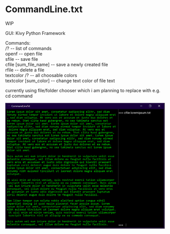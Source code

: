 # CommandLine.txt
WIP

GUI: Kivy Python Framework

Commands:  
/? -- list of commands  
openf -- open file  
sfile -- save file  
cfile [sum_file_name] -- save a newly created file  
rfile -- delete a file  
textcolor /? -- all choosable colors  
textcolor [sum_color] -- change text color of file text 

currently using file/folder chooser which i am planning to replace with e.g. cd command  
  
 ![](https://github.com/necoder27/CommandLine.txt/blob/master/example.png)
